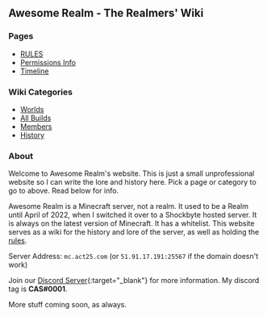 ## Awesome Realm - The Realmers' Wiki

### Pages
- [RULES](rules)
- [Permissions Info](permissions)
- [Timeline](timeline)

### Wiki Categories
- [Worlds](worlds)
- [All Builds](builds)
- [Members](members)
- [History](history)

### About

Welcome to Awesome Realm's website. This is just a small unprofessional website so I can write the lore and history here. Pick a page or category to go to above. Read below for info.

Awesome Realm is a Minecraft server, not a realm. It used to be a Realm until April of 2022, when I switched it over to a Shockbyte hosted server. It is always on the latest version of Minecraft. It has a whitelist. This website serves as a wiki for the history and lore of the server, as well as holding the [rules](rules).

Server Address: `mc.act25.com` (or `51.91.17.191:25567` if the domain doesn't work)

Join our [Discord Server](https://discord.gg/P5x4EUfwWU){:target="_blank"} for more information. My discord tag is **CAS#0001**.

More stuff coming soon, as always.